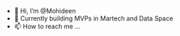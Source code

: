 - 👋 Hi, I’m @Mohideen
- 👀 Currently building MVPs in Martech and Data Space
- 📫 How to reach me ...

<!---
Mohideen2000/Mohideen2000 is a ✨ special ✨ repository because its `README.md` (this file) appears on your GitHub profile.
You can click the Preview link to take a look at your changes.
--->
